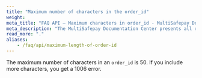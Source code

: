```yaml
---
title: "Maximum number of characters in the order_id"
weight:
meta_title: "FAQ API – Maximum characters in order_id - MultiSafepay Docs"
meta_description: "The MultiSafepay Documentation Center presents all relevant information about our Plugins and API. You can also find support pages for payment methods, tools and general questions as well as the contact details of our Support and Integration Teams."
read_more: "."
aliases:
    - /faq/api/maximum-length-of-order-id
---
```

The maximum number of characters in an `order_id` is 50. If you include more characters, you get a 1006 error.